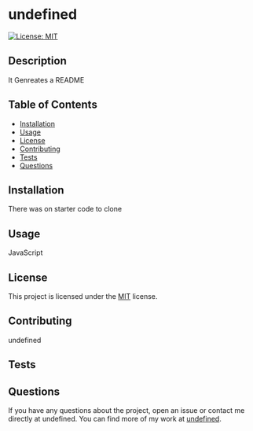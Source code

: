 # undefined

[![License: MIT](https://img.shields.io/badge/License-MIT-yellow.svg)](https://opensource.org/licenses/MIT)

## Description

It Genreates a README

## Table of Contents

- [Installation](#installation)
- [Usage](#usage)
- [License](#license)
- [Contributing](#contributing)
- [Tests](#tests)
- [Questions](#questions)

## Installation

There was on starter code to clone

## Usage

JavaScript

## License

This project is licensed under the [MIT](https://opensource.org/licenses/MIT) license.

## Contributing

undefined

## Tests

## Questions

If you have any questions about the project, open an issue or contact me directly at undefined. You can find more of my work at [undefined](https://github.com/undefined).
